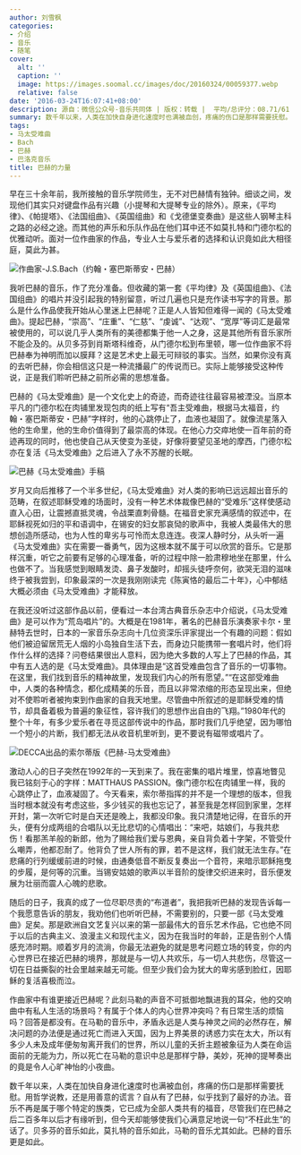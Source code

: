 ```yaml
---
author: 刘雪枫
categories:
- 介绍
- 音乐
- 随笔
cover:
  alt: ''
  caption: ''
  image: https://images.soomal.cc/images/doc/20160324/00059377.webp
  relative: false
date: '2016-03-24T16:07:41+08:00'
description: 源自：微信公众号-音乐共同体 | 版权：转载 |  平均/总评分：08.71/61
summary: 数千年以来，人类在加快自身进化速度时也满被血创，疼痛的伤口是那样需要抚慰。用哲学说教，还是用善意的谎言？自从有了巴赫，似乎找到了最好的办法。音乐不再是属于哪个特定的族类，它已成为全部人类共有的福音……
tags:
- 马太受难曲
- Bach
- 巴赫
- 巴洛克音乐
title: 巴赫的力量
---
```


早在三十余年前，我所接触的音乐学院师生，无不对巴赫情有独钟。细谈之间，发现他们其实只对键盘作品有兴趣（小提琴和大提琴专业的除外）。原来，《平均律》、《帕提塔》、《法国组曲》、《英国组曲》和《戈德堡变奏曲》是这些人钢琴主科之路的必经之途。而其他的声乐和乐队作品在他们耳中还不如莫扎特和门德尔松的优雅动听。面对一位作曲家的作品，专业人士与爱乐者的选择和认识竟如此大相径庭，莫此为甚。

![作曲家-J.S.Bach（约翰・塞巴斯蒂安・巴赫）](https://images.soomal.cc/images/doc/20160324/00059376.webp)





我听巴赫的音乐，作了充分准备。但收藏的第一套《平均律》及《英国组曲》、《法国组曲》的唱片并没引起我的特别留意，听过几遍也只是充作读书写字的背景。那么是什么作品使我开始从心里迷上巴赫呢？正是人人皆知但难得一闻的《马太受难曲》。提起巴赫，“崇高”、“庄重”、“仁慈”、“虔诚”、“达观”、“宽厚”等词汇是最常被使用的，可以说几乎人类所有的美德都集于他一人之身，这是其他所有音乐家所不能企及的。从贝多芬到肖斯塔科维奇，从门德尔松到布里顿，哪一位作曲家不将巴赫奉为神明而加以膜拜？这是艺术史上最无可辩驳的事实。当然，如果你没有真的去听巴赫，你会相信这只是一种流播最广的传说而已。实际上能够接受这种传说，正是我们聆听巴赫之前所必需的思想准备。

巴赫的《马太受难曲》是一个文化史上的奇迹，而奇迹往往最容易被湮没。当原本平凡的门德尔松在肉铺里发现包肉的纸上写有“吾主受难曲，根据马太福音，约翰・塞巴斯蒂安・巴赫”字样时，他的心跳停止了，血液也凝固了。就像流星落入他的生命里，他的生命价值得到了最崇高的体现。在他心力交瘁地使一百年前的奇迹再现的同时，他也使自己从天使变为圣徒，好像将要望见圣地的摩西，门德尔松亦在复活《马太受难曲》之后进入了永不苏醒的长眠。

![巴赫《马太受难曲》手稿](https://images.soomal.cc/images/doc/20160324/00059377_01.webp)





岁月又向后推移了一个半多世纪，《马太受难曲》对人类的影响已远远超出音乐的范畴，在叙述耶稣受难的场面时，没有一种艺术体裁像巴赫的“受难乐”这样使感动直入心田，让震撼直抵灵魂，令战栗直刺骨髓。在福音史家充满感情的叙述中，在耶稣视死如归的平和语调中，在锡安的妇女那哀恸的歌声中，我被人类最伟大的思想创造所感动，也为人性的卑劣与可怜而太息连连。夜深人静时分，从头听一遍《马太受难曲》实在需要一番勇气，因为这根本就不属于可以欣赏的音乐。它是那样沉重，听它之前要有足够的心理准备，听的过程中除一脸肃穆地坐在那里，什么也做不了。当我感觉到眼睛发烫、鼻子发酸时，却摇头徒呼奈何，欲哭无泪的滋味终于被我尝到，印象最深的一次是我刚刚读完《陈寅恪的最后二十年》，心中郁结大概必须由《马太受难曲》才能释放。

在我还没听过这部作品以前，便看过一本台湾古典音乐杂志中介绍说，《马太受难曲》是可以作为“荒岛唱片”的。大概是在1981年，著名的巴赫音乐演奏家卡尔・里赫特去世时，日本的一家音乐杂志向十几位资深乐评家提出一个有趣的问题：假如他们被迫留居荒无人烟的小岛独自生活下去，而身边只能携带一套唱片时，他们将作什么样的选择？问卷结果很出人意料，因为绝大多数的人写上了巴赫的作品，其中有五人选的是《马太受难曲》。具体理由是“这首受难曲包含了音乐的一切事物。在这里，我们找到音乐的精神故里，发现我们内心的所有愿望。”“在这部受难曲中，人类的各种情念，都化成精美的乐音，而且以非常浓缩的形态呈现出来，但绝对不使聆听者被拘束到作曲家的自我天地里。尽管曲中所叙述的是耶稣受难的情节，却具备着极为普遍的象征性，容许我们的思想作出自由的飞翔。”1980年代的整个十年，有多少爱乐者在寻觅这部传说中的作品，那时我们几乎绝望，因为哪怕一个短小的片断，我们都无法从收音机里听到，更不要说有磁带或唱片了。

![DECCA出品的索尔蒂版《巴赫-马太受难曲》](https://images.soomal.cc/images/doc/20160324/00059375_01.webp)





激动人心的日子突然在1992年的一天到来了。我在密集的唱片堆里，惊喜地瞥见我已铭刻于心的字样：MATTHAUS PASSION。像门德尔松在肉铺里一样，我的心跳停止了，血液凝固了。今天看来，索尔蒂指挥的并不是一个理想的版本，但我当时根本就没有考虑这些，多少钱买的我也忘记了，甚至我是怎样回到家里，怎样开封，第一次听它时是白天还是晚上，我都没印象。我只清楚地记得，在音乐的开头，便有分成两组的合唱队以无比悲切的心情唱出：“来吧，姑娘们，与我共悲伤！看那羔羊般的新郎，他为了赐给我们爱与恩典，亲自背负着十字架，不管受什么嘲弄，他都忍耐了。他背负了世人所有的罪，若不是这样，我们就无法生存。”在悲痛的行列缓缓前进的时候，由通奏低音不断反复奏出一个音符，来暗示耶稣拖曳的步履，是何等的沉重。当锡安姑娘的歌声以半音阶的旋律交织进来时，音乐便发展为壮丽而震人心魄的悲歌。

随后的日子，我真的成了一位尽职尽责的“布道者”，我把我听巴赫的发现告诉每一个我愿意告诉的朋友，我劝他们也听听巴赫，不需要别的，只要一部《马太受难曲》足矣。那是欧洲自文艺复兴以来的第一部最伟大的音乐艺术作品，它也绝不同于以后的古典主义、浪漫主义和现代主义，因为在我当时的年龄，正是告别个人情感充沛时期。顺着岁月的流淌，你最无法避免的就是思考问题立场的转变，你的内心世界已在接近巴赫的境界，那就是与一切人共欢乐，与一切人共悲伤，尽管这一切在日益撕裂的社会里越来越无可能。但至少我们会为犹大的卑劣感到脸红，因耶稣的复活喜极而泣。

作曲家中有谁更接近巴赫呢？此刻马勒的声音不可抵御地飘进我的耳朵，他的交响曲中有私人生活的场景吗？有属于个体人的内心世界冲突吗？有日常生活的烦恼吗？回答是都没有。在马勒的音乐中，矛盾永远是人类与神灵之间的必然存在，解决问题的办法便是通过死亡而进入天国，因为上界美景的诱惑力实在太大，所以有多少人未及成年便匆匆离开我们的世界，所以儿童的夭折主题被象征为人类在命运面前的无能为力，所以死亡在马勒的意识中总是那样宁静，美妙，死神的提琴奏出的竟是令人心旷神怡的小夜曲。

数千年以来，人类在加快自身进化速度时也满被血创，疼痛的伤口是那样需要抚慰。用哲学说教，还是用善意的谎言？自从有了巴赫，似乎找到了最好的办法。音乐不再是属于哪个特定的族类，它已成为全部人类共有的福音，尽管我们在巴赫之后二百多年以后才有缘听到，但今天却能够使我们心满意足地说一句“不枉此生”的话了。贝多芬的音乐如此，莫扎特的音乐如此，马勒的音乐尤其如此。巴赫的音乐更是如此。